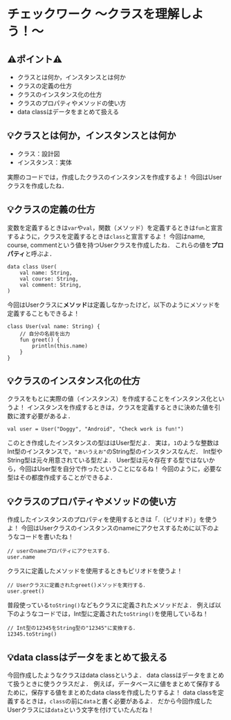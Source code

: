 # チェックワーク 〜クラスを理解しよう！〜

## ⚠️ポイント⚠️
- クラスとは何か，インスタンスとは何か
- クラスの定義の仕方
- クラスのインスタンス化の仕方
- クラスのプロパティやメソッドの使い方
- data classはデータをまとめて扱える

## 💡クラスとは何か，インスタンスとは何か
- クラス：設計図
- インスタンス：実体

実際のコードでは，作成したクラスのインスタンスを作成するよ！
今回はUserクラスを作成したね．

## 💡クラスの定義の仕方
変数を定義するときは`var`や`val`，関数（メソッド）を定義するときは`fun`と宣言するように，クラスを定義するときは`class`と宣言するよ！
今回はname, course, commentという値を持つUserクラスを作成したね．
これらの値を**プロパティ**と呼ぶよ．
```
data class User(
    val name: String,
    val course: String,
    val comment: String,
)
```

今回はUserクラスに**メソッド**は定義しなかったけど，以下のようにメソッドを定義することもできるよ！
```
class User(val name: String) {
    // 自分の名前を出力
    fun greet() {
        println(this.name)
    }
}
```

## 💡クラスのインスタンス化の仕方
クラスをもとに実際の値（インスタンス）を作成することをインスタンス化というよ！
インスタンスを作成するときは，クラスを定義するときに決めた値を引数に渡す必要があるよ．
```
val user = User("Doggy", "Android", "Check work is fun!")
```

このとき作成したインスタンスの型ははUser型だよ．
実は，`1`のような整数はInt型のインスタンスで，`"あいうえお"`のString型のインスタンスなんだ．
Int型やString型は元々用意されている型だよ．
User型は元々存在する型ではないから，今回はUser型を自分で作ったということになるね！
今回のように，必要な型はその都度作成することができるよ．

## 💡クラスのプロパティやメソッドの使い方
作成したインスタンスのプロパティを使用するときは「.（ピリオド）」を使うよ！
今回はUserクラスのインスタンスのnameにアクセスするために以下のようなコードを書いたね！
```
// userのnameプロパティにアクセスする．
user.name
```

クラスに定義したメソッドを使用するときもピリオドを使うよ！
```
// Userクラスに定義されたgreet()メソッドを実行する．
user.greet()
```

普段使っている`toString()`などもクラスに定義されたメソッドだよ．
例えば以下のようなコードでは，Int型に定義された`toString()`を使用しているね！

```
// Int型の12345をString型の"12345"に変換する．
12345.toString()
```

## 💡data classはデータをまとめて扱える
今回作成したようなクラスはdata classというよ．
data classはデータをまとめて扱うときに使うクラスだよ．
例えば，データベースに値をまとめて保存するために，保存する値をまとめたdata classを作成したりするよ！
data classを定義するときは，`class`の前に`data`と書く必要があるよ．
だから今回作成したUserクラスには`data`という文字を付けていたんだね！


